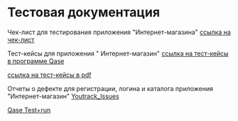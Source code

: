 # Тестовая документация

Чек-лист для тестирования приложения "Интернет-магазина" [ссылка на чек-лист](https://docs.google.com/spreadsheets/d/1_9L8ewKMnkpiDdrUX41xExTe7aDT8L19M-OSotqtr2E/edit?usp=sharing)


Тест-кейсы для приложения " Интернет-магазин" 
[ссылка на тест-кейсы в программе Qase](https://app.qase.io/project/G9?previewMode=side&suite=225&tab=properties&view=1)

[ссылка на тест-кейсы в pdf](https://drive.google.com/file/d/1pAWHELVsfrFaBNLygYtfFq765LZ6WJcf/view?usp=sharing)


Отчеты о дефекте для регистрации, логина и каталога приложения "Интернет-магазин"
[Youtrack_Issues](https://docs.google.com/spreadsheets/d/1IAaoGfJXFQoz3fMpiJHxQGCUn0IIfsgh/edit?usp=sharing&ouid=113980239369282927358&rtpof=true&sd=true)

[Qase Test+run](https://drive.google.com/file/d/19RWOQAZZ9zEbQ7nYq8Tp1KSBuzCGQAA5/view?usp=sharing)
